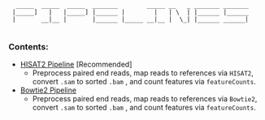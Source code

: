 ```
  _____  _____  _____  _______        _____ __   _ _______ _______
 |_____]   |   |_____] |______ |        |   | \  | |______ |______
 |       __|__ |       |______ |_____ __|__ |  \_| |______ ______|
                                                                  
```
### Contents:

* [HISAT2 Pipeline](hisat2_pipeline/README.md) [Recommended]
	- Preprocess paired end reads, map reads to references via `HISAT2`, convert `.sam` to sorted `.bam` , and count features via `featureCounts`.
* [Bowtie2 Pipeline](bowtie2_pipeline/README.md)
	- Preprocess paired end reads, map reads to references via `Bowtie2`, convert `.sam` to sorted `.bam` , and count features via `featureCounts`.